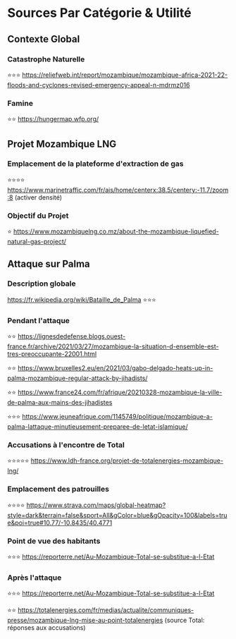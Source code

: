 
# Sources Par Catégorie & Utilité


## Contexte Global

### Catastrophe Naturelle

⭐⭐⭐
https://reliefweb.int/report/mozambique/mozambique-africa-2021-22-floods-and-cyclones-revised-emergency-appeal-n-mdrmz016


### Famine
⭐⭐
https://hungermap.wfp.org/ 


## Projet Mozambique LNG

### Emplacement de la plateforme d'extraction de gas

⭐⭐⭐⭐
https://www.marinetraffic.com/fr/ais/home/centerx:38.5/centery:-11.7/zoom:8 
(activer densité)

### Objectif du Projet
⭐ 
https://www.mozambiquelng.co.mz/about-the-mozambique-liquefied-natural-gas-project/ 


## Attaque sur Palma

### Description globale
https://fr.wikipedia.org/wiki/Bataille_de_Palma 
⭐⭐⭐

### Pendant l'attaque
⭐⭐ 
https://lignesdedefense.blogs.ouest-france.fr/archive/2021/03/27/mozambique-la-situation-d-ensemble-est-tres-preoccupante-22001.html 

⭐⭐
https://www.bruxelles2.eu/en/2021/03/gabo-delgado-heats-up-in-palma-mozambique-regular-attack-by-jihadists/

⭐⭐
https://www.france24.com/fr/afrique/20210328-mozambique-la-ville-de-palma-aux-mains-des-jihadistes 

⭐⭐⭐
https://www.jeuneafrique.com/1145749/politique/mozambique-a-palma-lattaque-minutieusement-preparee-de-letat-islamique/ 

### Accusations à l'encontre de Total
⭐⭐⭐⭐⭐
https://www.ldh-france.org/projet-de-totalenergies-mozambique-lng/ 


### Emplacement des patrouilles
⭐⭐⭐⭐
https://www.strava.com/maps/global-heatmap?style=dark&terrain=false&sport=All&gColor=blue&gOpacity=100&labels=true&poi=true#10.77/-10.8435/40.4771 


### Point de vue des habitants
⭐⭐⭐
https://reporterre.net/Au-Mozambique-Total-se-substitue-a-l-Etat 

### Après l'attaque
⭐⭐⭐
https://reporterre.net/Au-Mozambique-Total-se-substitue-a-l-Etat 

⭐⭐
https://totalenergies.com/fr/medias/actualite/communiques-presse/mozambique-lng-mise-au-point-totalenergies 
(source Total: réponses aux accusations)

